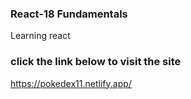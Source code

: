 ### React-18 Fundamentals


Learning react


### click the link below to visit the site


https://pokedex11.netlify.app/